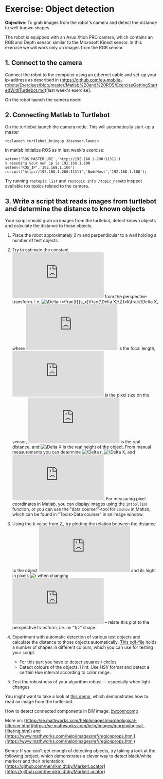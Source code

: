 # Exercise: Object detection

**Objective**: To grab images from the robot's camera and detect the distance to well-known shapes

The robot is equipped with an Asus Xtion PRO camera, which contains an RGB and Depth sensor, similar to the Microsoft Kinect sensor. In this exercise we will work only on images from the RGB sensor.

## 1. Connect to the camera
Connect the robot to the computer using an ethernet cable and set-up your ip-address as described in (https://github.com/au-mobile-robots/Exercises/blob/master/Matlab%20and%20ROS/ExerciseGettingStartedWithTurtlebot.md)[last week's exercise].

On the robot launch the camera node:


## 2. Connecting Matlab to Turtlebot
On the turtlebot launch the camera node. This will automatically start-up a master
```
roslaunch turtlebot_bringup 3dsensor.launch
```

In matlab initialize ROS as in last week's exercise:
```
setenv('ROS_MASTER_URI','http://192.168.1.200:11311')
% assuming your own ip is 192.168.1.100
setenv('ROS_IP','192.168.1.100')
rosinit('http://192.168.1.200:11311','NodeHost','192.168.1.100');
```

Try running `rostopic list` and `rostopic info /topic_name`to inspect available ros topics related to the camera.

## 3. Write a script that reads images from turtlebot and determine the distance to known objects


Your script should grab an images from the turtlebot, detect known objects and calculate the distance to those objects. 

1. Place the robot approximately 2 m and perpendicular to a wall holding a number of test objects.

2. Try to estimate the constant ![k](https://latex.codecogs.com/svg.latex?k) from the perspective transform. I.e. ![\Delta r=\frac{f}{s_x}\frac{\Delta X}{Z}=k\frac{\Delta X](https://latex.codecogs.com/svg.latex?\Large&space;\Delta%20r=\frac{f}{s_x}\frac{\Delta%20X}{Z}=k\frac{\Delta%20X}{Z}), where ![f](https://latex.codecogs.com/svg.latex?f) is the focal length, ![s](https://latex.codecogs.com/svg.latex?s_x) is the pixel size on the sensor, ![Z](https://latex.codecogs.com/svg.latex?Z) is the real distance, and ![\Delta X](https://latex.codecogs.com/svg.latex?\Delta%20X) is the real height of the object. From manual measurements you can determine ![\Delta r](https://latex.codecogs.com/svg.latex?\Delta%20r), ![\Delta X](https://latex.codecogs.com/svg.latex?\Delta%20X), and ![Z](https://latex.codecogs.com/svg.latex?Z). For measuring pixel-coordinates in Matlab, you can display images using the `imtool(im)` function, or you can use the "data courser"-tool for `imshow` in Matlab, which can be found in "Tools>Data courser" in an image window.
3. Using the k-value from 2., try plotting the relation between the distance to the object ![Z](https://latex.codecogs.com/svg.latex?Z) and its hight in pixels ![r](https://latex.codecogs.com/svg.latex?\Delta%20r) when changing ![Z](https://latex.codecogs.com/svg.latex?Z) – relate this plot to the perspective transform, i.e. an “1/z” shape.

4. Experiment with automatic detection of various test objects and calculate the distance to those objects automatically. [This pdf-file](shapes.pdf) holds a number of shapes in different colours, which you can use for testing your script. 
	* For this part you have to detect squares / circles
	* Detect colours of the objects. Hint: Use HSV format and detect a certain Hue interval according to color range.
5. Test the robustness of your algorithm robust -- especially when light changes


You might want to take a look at [this demo](https://github.com/au-mobile-robots/Tutorials/blob/master/read%20image%20from%20camera/demo_grabImageFromRobot.m), which demonstrates how to read an image from the turtle-bot.

How to detect connected components in BW image: [bwconncomp](https://www.mathworks.com/help/images/ref/bwconncomp.html)

More on: [https://se.mathworks.com/help/images/morphological-filtering.html](https://se.mathworks.com/help/images/morphological-filtering.html) and [https://www.mathworks.com/help/images/ref/regionprops.html](https://www.mathworks.com/help/images/ref/regionprops.html)

Bonus: If you can't get enough of detecting objects, try taking a look at the following project, which demonstrates a clever way to detect black/white markers and their orientation: [https://github.com/henrikmidtiby/MarkerLocator](https://github.com/henrikmidtiby/MarkerLocator)

